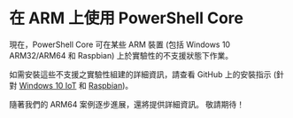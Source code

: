 # <a name="powershell-core-on-arm"></a>在 ARM 上使用 PowerShell Core

現在，PowerShell Core 可在某些 ARM 裝置 (包括 Windows 10 ARM32/ARM64 和 Raspbian) 上於實驗性的不支援狀態下作業。

如需安裝這些不支援之實驗性組建的詳細資訊，請查看 GitHub 上的安裝指示 (針對 [Windows 10 IoT](https://github.com/PowerShell/PowerShell/blob/master/docs/installation/windows.md#deploying-on-windows-iot) 和 [Raspbian](https://github.com/PowerShell/PowerShell/blob/master/docs/installation/linux.md#raspbian))。

隨著我們的 ARM64 案例逐步進展，還將提供詳細資訊。
敬請期待！